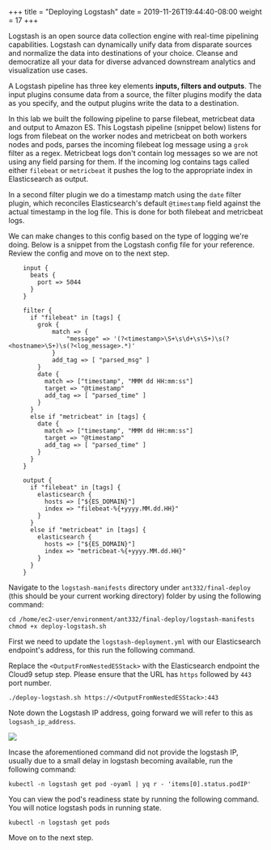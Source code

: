 +++
title = "Deploying Logstash"
date = 2019-11-26T19:44:40-08:00
weight = 17
+++

Logstash is an open source data collection engine with real-time pipelining capabilities. Logstash can dynamically unify data from disparate sources and normalize the data into destinations of your choice. Cleanse and democratize all your data for diverse advanced downstream analytics and visualization use cases.

A Logstash pipeline has three key elements **inputs, filters and outputs**. The input plugins consume data from a source, the filter plugins modify the data as you specify, and the output plugins write the data to a destination.

In this lab we built the following pipeline to parse filebeat, metricbeat data and output to Amazon ES. This Logstash pipeline (snippet below) listens for logs from filebeat on the worker nodes and metricbeat on both workers nodes and pods, parses the incoming filebeat log message using a `grok` filter as a regex. Metricbeat logs don't contain log messages so we are not using any field parsing for them. If the incoming log contains tags called either `filebeat` or `metricbeat` it pushes the log to the appropriate index in Elasticsearch as output.

In a second filter plugin we do a timestamp match using the `date` filter plugin, which reconciles Elasticsearch's default `@timestamp` field against the actual timestamp in the log file. This is done for both filebeat and metricbeat logs.

We can make changes to this config based on the type of logging we're doing. Below is a snippet from the Logstash config file for your reference. Review the config and move on to the next step.
```
    input {
      beats {
        port => 5044
      }
    }

    filter {
      if "filebeat" in [tags] {
        grok {
            match => {
                "message" => '(?<timestamp>\S+\s\d+\s\S+)\s(?<hostname>\S+)\s(?<log_message>.*)'
            }
            add_tag => [ "parsed_msg" ]
        }
        date {
          match => ["timestamp", "MMM dd HH:mm:ss"]
          target => "@timestamp"
          add_tag => [ "parsed_time" ]
        }
      }
      else if "metricbeat" in [tags] {
        date {
          match => ["timestamp", "MMM dd HH:mm:ss"]
          target => "@timestamp"
          add_tag => [ "parsed_time" ]
        }
      }
    }

    output {
      if "filebeat" in [tags] {
        elasticsearch {
          hosts => ["${ES_DOMAIN}"]
          index => "filebeat-%{+yyyy.MM.dd.HH}"
        }
      }
      else if "metricbeat" in [tags] {
        elasticsearch {
          hosts => ["${ES_DOMAIN}"]
          index => "metricbeat-%{+yyyy.MM.dd.HH}"
        }
      }
    }
```

Navigate to the `logstash-manifests` directory under `ant332/final-deploy` (this should be your current working directory) folder by using the following command:
```
cd /home/ec2-user/environment/ant332/final-deploy/logstash-manifests
chmod +x deploy-logstash.sh
```

First we need to update the `logstash-deployment.yml` with our Elasticsearch endpoint's address, for this run the following command.

Replace the `<OutputFromNestedESStack>` with the Elasticsearch endpoint the Cloud9 setup step. Please ensure that the URL has `https` followed by `443` port number.

```
./deploy-logstash.sh https://<OutputFromNestedESStack>:443
```

Note down the Logstash IP address, going forward we will refer to this as `logsash_ip_address`.

![](https://ant332.s3-us-west-2.amazonaws.com/ant332-lab-guide-artifacts/logstash-ip.png)

Incase the aforementioned command did not provide the logstash IP, usually due to a small delay in logstash becoming available, run the following command:

```
kubectl -n logstash get pod -oyaml | yq r - 'items[0].status.podIP'
```

You can view the pod's readiness state by running the following command. You will notice logstash pods in running state.

```
kubectl -n logstash get pods
```

Move on to the next step.
